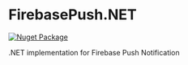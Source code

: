 # FirebasePush.NET

[![Nuget Package](https://img.shields.io/badge/nuget-v2.0.0-green)](https://www.nuget.org/packages/FirebasePush.Net/)

.NET implementation for Firebase Push Notification
